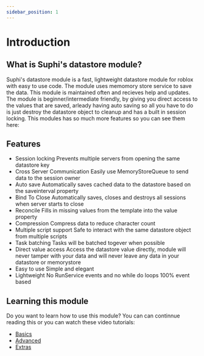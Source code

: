 ```yaml
---
sidebar_position: 1
---
```


# Introduction

## What is Suphi's datastore module?
Suphi's datastore module is a fast, lightweight datastore module for roblox with easy to use code. The module uses memomory store service to save the data. This module is maintained often and recieves help and updates. The module is beginner/intermediate friendly, by giving you direct access to the values that are saved, arleady having auto saving so all you have to do is just destroy the datastore object to cleanup and has a built in session locking. This modules has so much more features so you can see them here:

## Features

* Session locking            Prevents multiple servers from opening the same datastore key
* Cross Server Communication Easily use MemoryStoreQueue to send data to the session owner
* Auto save                  Automatically saves cached data to the datastore based on the saveinterval property
* Bind To Close              Automatically saves, closes and destroys all sessions when server starts to close
* Reconcile                  Fills in missing values from the template into the value property
* Compression                Compress data to reduce character count
* Multiple script support    Safe to interact with the same datastore object from multiple scripts
* Task batching              Tasks will be batched togever when possible
* Direct value access        Access the datastore value directly, module will never tamper with your data and will never leave any data in your datastore or memorystore
* Easy to use                Simple and elegant
* Lightweight                No RunService events and no while do loops 100% event based

## Learning this module
Do you want to learn how to use this module? You can can continnue reading this or you can watch these video tutorials:
* [Basics](https://www.youtube.com/watch?v=UAdE8-AfuMo&t)
* [Advanced](https://www.youtube.com/watch?v=ykWkDov_x-8&t)
* [Extras](https://www.youtube.com/watch?v=4rNva5qXj-c)

